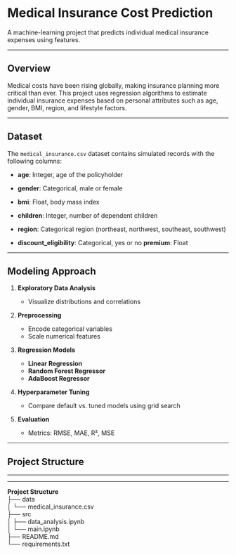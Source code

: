 # Medical Insurance Cost Prediction

A machine-learning project that predicts individual medical insurance expenses using features.

---

## Overview

Medical costs have been rising globally, making insurance planning more critical than ever. This project uses regression algorithms to estimate individual insurance expenses based on personal attributes such as age, gender, BMI, region, and lifestyle factors.

---

## Dataset

The `medical_insurance.csv` dataset contains simulated records with the following columns:

- **age**: Integer, age of the policyholder  
- **gender**: Categorical, male or female  
- **bmi**: Float, body mass index  
- **children**: Integer, number of dependent children  

- **region**: Categorical region (northeast, northwest, southeast, southwest)  
- **discount_eligibility**: Categorical, yes or no
**premium**: Float

---

## Modeling Approach

1. **Exploratory Data Analysis**  
   - Visualize distributions and correlations  
 
2. **Preprocessing**  
   - Encode categorical variables  
   - Scale numerical features  
3. **Regression Models**  
   - **Linear Regression**  
   - **Random Forest Regressor**  
   - **AdaBoost Regressor**  
4. **Hyperparameter Tuning**  
   - Compare default vs. tuned models using grid search  
5. **Evaluation**  
   - Metrics: RMSE, MAE, R², MSE  
 

---

## Project Structure




---

***
**Project Structure**<br>
├── data<br>
│   └── medical_insurance.csv<br>
├── src<br>
│   ├── data_analysis.ipynb<br>
│   └── main.ipynb<br>
├── README.md<br>
└── requirements.txt
